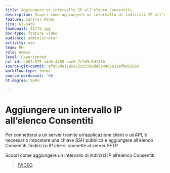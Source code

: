 ```yaml
---
title: Aggiungere un intervallo IP all’elenco Consentiti
description: Scopri come aggiungere un intervallo di indirizzi IP all’elenco Consentiti.
feature: Control Panel
jira: KT-6430
thumbnail: 41775.jpg
doc-type: feature video
audience: administrator
activity: use
team: PM
role: Admin
level: Experienced
exl-id: bb07c575-a4db-4485-aae8-7c249c8d183b
source-git-commit: af05bde1295913c93388dd014462e32afb081669
workflow-type: tm+mt
source-wordcount: '66'
ht-degree: 100%

---
```


# Aggiungere un intervallo IP all’elenco Consentiti

Per connettersi a un server tramite un’applicazione client o un’API, è necessario impostare una chiave SSH pubblica e aggiungere all’elenco Consentiti l’indirizzo IP che si connette al server SFTP.

Scopri come aggiungere un intervallo di indirizzi IP all’elenco Consentiti.

>[!VIDEO](https://video.tv.adobe.com/v/41775?quality=12&learn=0n)

